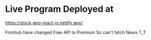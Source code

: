 # Live Program Deployed at

https://stock-app-react-js.netlify.app/

Finnhub have changed Free API to Premium So can't fetch News T_T
